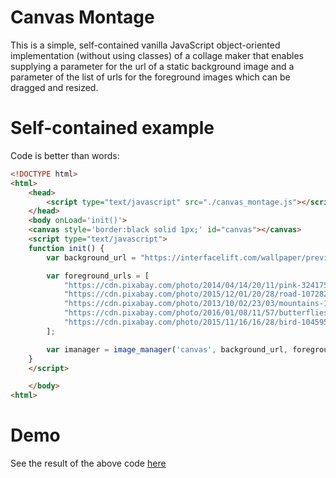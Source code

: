 # Canvas Montage
This is a simple, self-contained vanilla JavaScript object-oriented implementation (without using classes) of a collage maker 
that enables supplying a parameter for the url of a static background image and a parameter of the list of urls for the foreground images which can be dragged and resized.

# Self-contained example
Code is better than words:

```html
<!DOCTYPE html>
<html>
    <head>
        <script type="text/javascript" src="./canvas_montage.js"></script>
    </head>
    <body onLoad='init()'>
    <canvas style='border:black solid 1px;' id="canvas"></canvas>
    <script type="text/javascript">
    function init() {
        var background_url = "https://interfacelift.com/wallpaper/previews/03474_rollingplanes_large@1x.jpg";

        var foreground_urls = [
            "https://cdn.pixabay.com/photo/2014/04/14/20/11/pink-324175_640.jpg",
            "https://cdn.pixabay.com/photo/2015/12/01/20/28/road-1072823_640.jpg",
            "https://cdn.pixabay.com/photo/2013/10/02/23/03/mountains-190055_640.jpg",
            "https://cdn.pixabay.com/photo/2016/01/08/11/57/butterflies-1127666_640.jpg",
            "https://cdn.pixabay.com/photo/2015/11/16/16/28/bird-1045954_640.jpg"
        ];

        var imanager = image_manager('canvas', background_url, foreground_urls);
    }
    </script>

    </body>
<html>
```
# Demo
See the result of the above code  [here](https://fixpix.net/canvas_montage.html)
